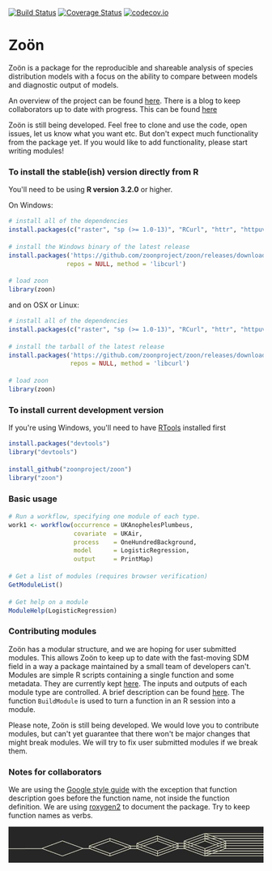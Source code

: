 [![Build Status](https://travis-ci.org/zoonproject/zoon.svg)](https://travis-ci.org/zoonproject/zoon)
[![Coverage Status](https://coveralls.io/repos/zoonproject/zoon/badge.svg?branch=master)](https://coveralls.io/r/zoonproject/zoon?branch=master)
[![codecov.io](https://codecov.io/github/zoonproject/zoon/coverage.svg?branch=master)](https://codecov.io/github/zoonproject/zoon?branch=master)

# Zoön

Zoön is a package for the reproducible and shareable analysis of species distribution models with a focus on the ability to compare between models and diagnostic output of models.

An overview of the project can be found [here](http://www.2020science.net/research/species-distribution-modelling).
There is a blog to keep collaborators up to date with progress. This can be found [here](http://zoonproject.wordpress.com)

Zoön is still being developed. Feel free to clone and use the code, open issues, let us know what you want etc. But don't expect much functionality from the package yet. If you would like to add functionality, please start writing modules!

### To install the stable(ish) version directly from R

You'll need to be using **R version 3.2.0** or higher.

On Windows:

```r
# install all of the dependencies
install.packages(c("raster", "sp (>= 1.0-13)", "RCurl", "httr", "httpuv", "dismo"))

# install the Windows binary of the latest release
install.packages('https://github.com/zoonproject/zoon/releases/download/0.3.2/zoon_0.3.2.zip',
                repos = NULL, method = 'libcurl')

# load zoon
library(zoon)
```

and on OSX or Linux:

```r
# install all of the dependencies
install.packages(c("raster", "sp (>= 1.0-13)", "RCurl", "httr", "httpuv", "dismo"))

# install the tarball of the latest release
install.packages('https://github.com/zoonproject/zoon/releases/download/0.3.2/zoon_0.3.2.tar.gz',
                 repos = NULL, method = 'libcurl')

# load zoon
library(zoon)
```


### To install current development version

If you're using Windows, you'll need to have [RTools](https://cran.r-project.org/bin/windows/Rtools/) installed first

```r
install.packages("devtools")
library("devtools")

install_github("zoonproject/zoon")
library("zoon")
```

### Basic usage

```r
# Run a workflow, specifying one module of each type.
work1 <- workflow(occurrence = UKAnophelesPlumbeus,
                  covariate  = UKAir,
                  process    = OneHundredBackground,
                  model      = LogisticRegression,
                  output     = PrintMap)

# Get a list of modules (requires browser verification)
GetModuleList()

# Get help on a module
ModuleHelp(LogisticRegression)
```


### Contributing modules

Zoön has a modular structure, and we are hoping for user submitted modules. This allows Zoön to keep up to date with the fast-moving SDM field in a way a package maintained by a small team of developers can't. Modules are simple R scripts containing a single function and some metadata. They are currently kept [here](https://github.com/zoonproject/modules). The inputs and outputs of each module type are controlled. A brief description can be found [here](https://github.com/zoonproject/zoon/blob/master/vignettes/Module_IO_for_devs.Rmd). The function `BuildModule` is used to turn a function in an R session into a module. 

Please note, Zoön is still being developed. We would love you to contribute modules, but can't yet guarantee that there won't be major changes that might break modules. We will try to fix user submitted modules if we break them. 


### Notes for collaborators

We are using the [Google style guide](https://google-styleguide.googlecode.com/svn/trunk/Rguide.xml) with the exception that function description goes before the function name, not inside the function definition. We are using [roxygen2](http://cran.r-project.org/web/packages/roxygen2/vignettes/roxygen2.html) to document the package. Try to keep function names as verbs.


![Zoon banner](https://github.com/zoonproject/blog/blob/master/zoon.jpg)
